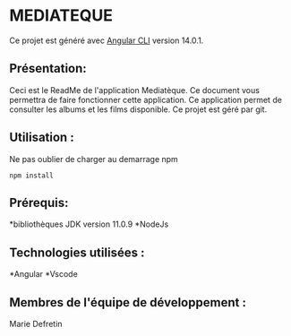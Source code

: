 # MEDIATEQUE

Ce projet est généré avec [Angular CLI](https://github.com/angular/angular-cli) version 14.0.1.

## Présentation:

Ceci est le ReadMe de l'application Mediatèque. Ce document vous permettra de faire fonctionner cette application.
Ce application permet de consulter les albums et les films disponible.
Ce projet est géré par git.

## Utilisation :

Ne pas oublier de charger au demarrage npm

```
npm install
```

## Prérequis:

*bibliothèques JDK version 11.0.9
*NodeJs

## Technologies utilisées :

*Angular
*Vscode

## Membres de l'équipe de développement :

Marie Defretin
